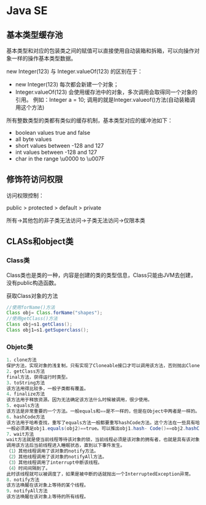 # Java SE

## 基本类型缓存池

基本类型和对应的包装类之间的赋值可以直接使用自动装箱和拆箱，可以向操作对象一样的操作基本类型数据。

new Integer(123) 与 Integer.valueOf(123) 的区别在于：

- new Integer(123) 每次都会新建一个对象；
- Integer.valueOf(123) 会使用缓存池中的对象，多次调用会取得同一个对象的引用。
  例如：Integer a = 10;
  调用的就是Integer.valueof()方法(自动装箱调用这个方法)

所有整数类型的类都有类似的缓存机制，基本类型对应的缓冲池如下：

- boolean values true and false
- all byte values
- short values between -128 and 127
- int values between -128 and 127
- char in the range \u0000 to \u007F

## 修饰符访问权限

访问权限控制：

public > protected > default > private

所有->其他包的非子类无法访问->子类无法访问->仅限本类

## CLASs和object类

### Class类

Class类也是类的一种，内容是创建的类的类型信息，Class只能由JVM去创建，没有public构造函数。

获取Class对象的方法

```java
//使用forName()方法
Class obj= Class.forName("shapes");
//使用getClass()方法
Class obj=s1.getClass();
Class obj1=s1.getSuperclass();
```

### Objetc类

```java
1．clone方法
保护方法，实现对象的浅复制，只有实现了Cloneable接口才可以调用该方法，否则抛出CloneNotSupportedException异常。
2．getClass方法
final方法，获得运行时类型。
3．toString方法
该方法用得比较多，一般子类都有覆盖。
4．finalize方法
该方法用于释放资源。因为无法确定该方法什么时候被调用，很少使用。
5．equals方法
该方法是非常重要的一个方法。一般equals和==是不一样的，但是在Object中两者是一样的。子类一般都要重写这个方法。
6．hashCode方法
该方法用于哈希查找，重写了equals方法一般都要重写hashCode方法。这个方法在一些具有哈希功能的Collection中用到。
一般必须满足obj1.equals(obj2)==true。可以推出obj1.hash- Code()==obj2.hashCode()，但是hashCode相等不一定就满足equals。不过为了提高效率，应该尽量使上面两个条件接近等价。
7．wait方法
wait方法就是使当前线程等待该对象的锁，当前线程必须是该对象的拥有者，也就是具有该对象的锁。wait()方法一直等待，直到获得锁或者被中断。wait(long timeout)设定一个超时间隔，如果在规定时间内没有获得锁就返回。
调用该方法后当前线程进入睡眠状态，直到以下事件发生。
（1）其他线程调用了该对象的notify方法。
（2）其他线程调用了该对象的notifyAll方法。
（3）其他线程调用了interrupt中断该线程。
（4）时间间隔到了。
此时该线程就可以被调度了，如果是被中断的话就抛出一个InterruptedException异常。
8．notify方法
该方法唤醒在该对象上等待的某个线程。
9．notifyAll方法
该方法唤醒在该对象上等待的所有线程。
```

